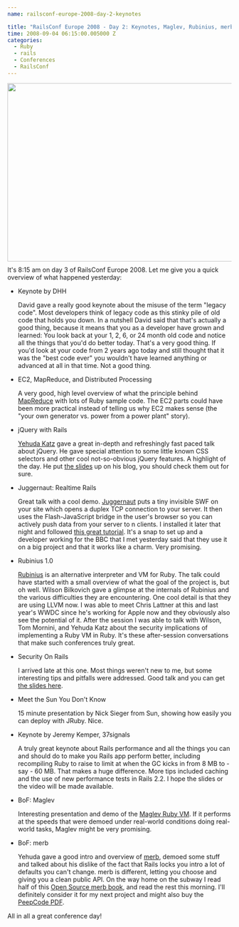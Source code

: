 ```yaml
---
name: railsconf-europe-2008-day-2-keynotes

title: "RailsConf Europe 2008 - Day 2: Keynotes, Maglev, Rubinius, merb, and jQuery"
time: 2008-09-04 06:15:00.005000 Z
categories:
  - Ruby
  - rails
  - Conferences
  - RailsConf
---
```


<img style="margin: 0px auto 10px; display: block; text-align: center; cursor: pointer; width: 603px; height: 400px;" src="http://farm4.static.flickr.com/3092/2823890375_248905f899.jpg?v=0" alt="" border="0" /></a>
It's 8:15 am on day 3 of RailsConf Europe 2008. Let me give you a quick overview of what happened yesterday:

<ul><li>Keynote by DHH
<p>David gave a really good keynote about the misuse of the term "legacy code". Most developers think of legacy code as this stinky pile of old code that holds you down. In a nutshell David said that that's actually a good thing, because it means that you as a developer have grown and learned: You look back at your 1, 2, 6, or 24 month old code and notice all the things that you'd do better today. That's a very good thing. If you'd look at your code from 2 years ago today and still thought that it was the "best code ever" you wouldn't have learned anything or advanced at all in that time. Not a good thing.
</p></li><li>EC2, MapReduce, and Distributed Processing
<p>A very good, high level overview of what the principle behind <a href="http://labs.google.com/papers/mapreduce.html">MapReduce</a> with lots of Ruby sample code. The EC2 parts could have been more practical instead of telling us why EC2 makes sense (the "your own generator vs. power from a power plant" story).</p></li><li>jQuery with Rails
<p><a href="http://yehudakatz.com/">Yehuda Katz</a> gave a great in-depth and refreshingly fast paced talk about jQuery. He gave special attention to some little known CSS selectors and other cool not-so-obvious jQuery features. A highlight of the day. He put <a href="http://yehudakatz.com/2008/09/03/railsconf-europe-slides/">the slides</a> up on his blog, you should check them out for sure.</p></li><li>Juggernaut: Realtime Rails
<p>Great talk with a cool demo. <a href="http://juggernaut.rubyforge.org/">Juggernaut</a> puts a tiny invisible SWF on your site which opens a duplex TCP connection to your server. It then uses the Flash-JavaScript bridge in the user's browser so you can actively push data from your server to n clients. I installed it later that night and followed <a href="http://www.slightlycoded.com/blog/the-juggernaut-a-push-server-for-ruby-on-rails">this great tutorial</a>. It's a snap to set up and a developer working for the BBC that I met yesterday said that they use it on a big project and that it works like a charm. Very promising.</p></li><li>Rubinius 1.0
<p><a href="http://rubini.us/">Rubinius</a> is an alternative interpreter and VM for Ruby. The talk could have started with a small overview of what the goal of the project is, but oh well. Wilson Bilkovich gave a glimpse at the internals of Rubinius and the various difficulties they are encountering. One cool detail is that they are using LLVM now. I was able to meet Chris Lattner at this and last year's WWDC since he's working for Apple now and they obviously also see the potential of it. After the session I was able to talk with Wilson, Tom Mornini, and Yehuda Katz about the security implications of implementing a Ruby VM in Ruby. It's these after-session conversations that make such conferences truly great.</p></li><li>Security On Rails
<p>I arrived late at this one. Most things weren't new to me, but some interesting tips and pitfalls were addressed. Good talk and you can get <a href="http://blog.innerewut.de/2008/9/3/railsconf-europe-2008">the slides here</a>.</p></li><li>Meet the Sun You Don't Know
<p>15 minute presentation by Nick Sieger from Sun, showing how easily you can deploy with JRuby. Nice.</p></li><li>Keynote by Jeremy Kemper, 37signals
<p>A truly great keynote about Rails performance and all the things you can and should do to make you Rails app perform better, including recompiling Ruby to raise to limit at when the GC kicks in from 8 MB to - say - 60 MB. That makes a huge difference. More tips included caching and the use of new performance tests in Rails 2.2. I hope the slides or the video will be made available.</p></li><li>BoF: Maglev
<p>Interesting presentation and demo of the <a href="http://ruby.gemstone.com/">Maglev Ruby VM</a>. If it performs at the speeds that were demoed under real-world conditions doing real-world tasks, Maglev might be very promising.</p></li><li>BoF: merb
<p>Yehuda gave a good intro and overview of <a href="http://merbivore.com/">merb</a>, demoed some stuff and talked about his dislike of the fact that Rails locks you intro a lot of defaults you can't change. merb is different, letting you choose and giving you a clean public API. On the way home on the subway I read half of this <a href="http://merb.4ninjas.org/">Open Source merb book</a>, and read the rest this morning. I'll definitely consider it for my next project and might also buy the <a href="http://peepcode.com/products/meet-merb-pdf-draft">PeepCode PDF</a>.</p></li></ul>All in all a great conference day!
